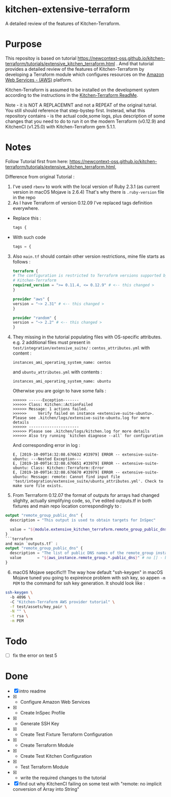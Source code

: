 # kitchen-extensive-terraform
A detailed review of the features of Kitchen-Terraform.

# Purpose
This repositoy is based on tutorial https://newcontext-oss.github.io/kitchen-terraform/tutorials/extensive_kitchen_terraform.html . Amd that tutorial provides a detailed review of the features of Kitchen-Terraform by developing a Terraform module which configures resources on the [Amazon Web Services - (AWS)](https://aws.amazon.com/) platform.

Kitchen-Terraform is assumed to be installed on the development system according to the instructions in the [Kitchen-Terraform ReadMe](https://github.com/newcontext-oss/kitchen-terraform/blob/master/README.md#installation).


Note - it is NOT A REPLACEMNT and not a REPEAT of the original tutrial. You still should reference that step-bystep first. Insterad, what this repository contains - is the actual code,some logs, plus description of some changes that you need to do to run it on the modern  Terraform (v0.12.9) and KitchenCI (v1.25.0) with Kitchen-Terraform gem 5.1.1. 

# Notes

Follow Tutorial first from here: https://newcontext-oss.github.io/kitchen-terraform/tutorials/extensive_kitchen_terraform.html, 

Difference from original Tutorial :
1. I've used `rbenv` to work with the local version of Ruby 2.3.1 (as current version in macOS Mojave is 2.6.4)
That's why there is `.ruby-version` file in the repo
2.  As I have Terraform of version 0.12.09 I've replaced tags definition everywhere. 
- Replace this : 
    ```terraform
    tags {
    ```
- With such code
    ```terraform
    tags = {
    ```
3. Also `main.tf` should contain other version restrictions, mine file starts as follows : 
    ```terraform
    terraform {
    # The configuration is restricted to Terraform versions supported by
    # Kitchen-Terraform
    required_version = ">= 0.11.4, <= 0.12.9" # <-- this changed >
    }

    provider "aws" {
    version = "~> 2.31" # <-- this changed >
    }

    provider "random" {
    version = "~> 2.2" # <-- this changed >
    }
    ```
4. They missing in the tutorial populating files with OS-specific attributes. e.g. 2 additional files must present in `test/integration/extensive_suite/` :
`centos_attributes.yml` with content : 
    ```
    instances_ami_operating_system_name: centos
    ```
    and `ubuntu_attributes.yml` with contents : 
    ```
    instances_ami_operating_system_name: ubuntu
    ```
    Otherwise you are goign to have some fails : 
    ```
    >>>>>> ------Exception-------
    >>>>>> Class: Kitchen::ActionFailed
    >>>>>> Message: 1 actions failed.
    >>>>>>     Verify failed on instance <extensive-suite-ubuntu>.  Please see .kitchen/logs/extensive-suite-ubuntu.log for more details
    >>>>>> ----------------------
    >>>>>> Please see .kitchen/logs/kitchen.log for more details
    >>>>>> Also try running `kitchen diagnose --all` for configuration
    ```
    And corresponding error in log : 
    ```
    E, [2019-10-09T14:32:08.676632 #33979] ERROR -- extensive-suite-ubuntu: ---Nested Exception---
    E, [2019-10-09T14:32:08.676651 #33979] ERROR -- extensive-suite-ubuntu: Class: Kitchen::Terraform::Error
    E, [2019-10-09T14:32:08.676670 #33979] ERROR -- extensive-suite-ubuntu: Message: remote: Cannot find input file 'test/integration/extensive_suite/ubuntu_attributes.yml'. Check to make sure file exists.
    ```
5. From Terrraform 0.12.07 the format of outputs for arrays had changed slighlty, actually simplifying code, so, I've edited outputs.tf in both fixtures and main repo location correspondingly to : 
```terraform
output "remote_group_public_dns" {
  description = "This output is used to obtain targets for InSpec"

  value = "${module.extensive_kitchen_terraform.remote_group_public_dns}" # no [] - brackets here
}
```terraform
and main `outputs.tf` :
output "remote_group_public_dns" {
  description = "The list of public DNS names of the remote_group instances"
  value       = "${aws_instance.remote_group.*.public_dns}" # no [] - brackets here
}
```
6. macOS Mojave sepcific!!! The way how default "ssh-keygen" in macOS Mojave tuned you going to expireince problem with ssh key, so appen `-m PEM` to the command for ssh key generation. It should look like :
```sh
ssh-keygen \                                   
  -b 4096 \       
  -C "Kitchen-Terraform AWS provider tutorial" \
  -f test/assets/key_pair \
  -N "" \
  -t rsa \
  -m PEM
```

# Todo
- [ ] fix the error on test 5

# Done
- [x] intro readme
- [x] - Configure Amazon Web Services
- [x] - Create InSpec Profile
- [x] - Generate SSH Key
- [x] - Create Test Fixture Terraform Configuration
- [x] - Create Terraform Module
- [x] - Create Test Kitchen Configuration
- [x] - Test Terraform Module
- [x] - write the required changes to the tutorial
- [x] find out why KitchenCI failing on some test with "remote: no implicit conversion of Array into String"
